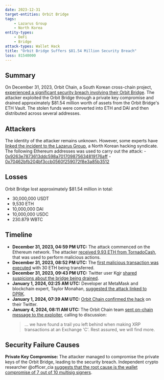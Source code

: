 ```yaml
---
date: 2023-12-31
target-entities: Orbit Bridge
tags:
	- Lazarus Group
	- North Korea
entity-types:
	- DeFi
	- Bridge
attack-types: Wallet Hack
title: "Orbit Bridge Suffers $81.54 Million Security Breach"
loss: 81540000
---
```


## Summary

On December 31, 2023, Orbit Chain, a South Korean cross-chain project, [experienced a significant security breach involving their Orbit Bridge](https://cointelegraph.com/news/cross-chain-protocol-orbit-bridge-suffers-exploit-hack). The attacker exploited the Orbit Bridge through a private key compromise and drained approximately $81.54 million worth of assets from the Orbit Bridge's ETH Vault. The stolen funds were converted into ETH and DAI and then distributed across several addresses. 

## Attackers

The identity of the attacker remains unknown. However, some experts have [linked the incident to the Lazarus Group](https://bnnbreaking.com/finance-nav/cryptocurrency/orbit-attack-linked-to-notorious-lazarus-group-coindesk-upholds-independence-post-bullish-group-acquisition/), a North Korean hacking syndicate. The following Ethereum addresses was used to carry out the attack:
	- [0x9263e7873613ddc598a701709875634819176aff](https://etherscan.io/address/0x9263e7873613ddc598a701709875634819176aff)
	- [0x70462bfb204bf3ccb0560f259072f8e3a85b3512](https://etherscan.io/address/0x70462bfb204bf3ccb0560f259072f8e3a85b3512)

## Losses

Orbit Bridge lost approximately $81.54 million in total:
- 30,000,000 USDT
- 9,530 ETH
- 10,000,000 DAI
- 10,000,000 USDC
- 230.879 WBTC

## Timeline

- **December 31, 2023, 04:59 PM UTC:** The attack commenced on the Ethereum network. The attacker [received 9.93 ETH from TornadoCash](https://etherscan.io/tx/0xc84f7a560d070f62fe81e2923607d06365c8b6b250afc21800e9c96b7098e135), that was used to perform malicious actions.
- **December 31, 2023, 08:52 PM UTC:** The [first malicious transaction was executed](https://etherscan.io/tx/0x958aeec58ea2f0f9700adda24e43fb76f9e052e4c20773f180c49d7529d95f16) with 30 ETH being transferred.
- **December 31, 2023, 09:43 PM UTC:** Twitter user Kgjr [shared suspicions about the bridge being drained](https://twitter.com/KGJRTG/status/1741575860635783385).
- **January 1, 2024, 02:25 AM UTC:** Developer at MetaMask and blockchain expert, Taylor Monahan, [suggested the attack linked to DPRK](https://twitter.com/tayvano_/status/1741646766779552061).
- **January 1, 2024, 07:39 AM UTC:** [Orbit Chain confirmed the hack](https://twitter.com/Orbit_Chain/status/1741725778956730778) on their Twitter.
- **January 4, 2024, 08:11 AM UTC:** The Orbit Chain team [sent on-chain message to the exploiter](https://etherscan.io/tx/0xeeb2b28b3a20a0b81b6094bcd0b220fb6e696d76b070c78dbabe8f539bde0f6c), calling to discussion:
	> ... we have found a trail you left behind when making XRP transactions at an Exchange 'C'. Rest assured, we will find more.

## Security Failure Causes

**Private Key Compromise:** The attacker managed to compromise the private keys of the Orbit Bridge, leading to the security breach. Independent crypto researcher @officer_cia [suggests that the root cause is the wallet compromise of 7 out of 10 multisig signers](https://twitter.com/officer_cia/status/1741599292761018480).